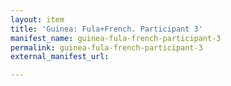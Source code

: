 ```yaml
---
layout: item
title: 'Guinea: Fula+French. Participant 3'
manifest_name: guinea-fula-french-participant-3
permalink: guinea-fula-french-participant-3
external_manifest_url: 

---
```

<!-- Add an essay or interpretive material below this line,
using HTML or markdown.  Do not modify this file above this line -->

